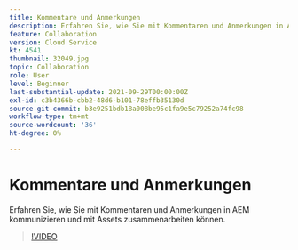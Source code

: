 ```yaml
---
title: Kommentare und Anmerkungen
description: Erfahren Sie, wie Sie mit Kommentaren und Anmerkungen in AEM kommunizieren und mit Assets zusammenarbeiten können.
feature: Collaboration
version: Cloud Service
kt: 4541
thumbnail: 32049.jpg
topic: Collaboration
role: User
level: Beginner
last-substantial-update: 2021-09-29T00:00:00Z
exl-id: c3b4366b-cbb2-48d6-b101-78effb35130d
source-git-commit: b3e9251bdb18a008be95c1fa9e5c79252a74fc98
workflow-type: tm+mt
source-wordcount: '36'
ht-degree: 0%

---
```


# Kommentare und Anmerkungen

Erfahren Sie, wie Sie mit Kommentaren und Anmerkungen in AEM kommunizieren und mit Assets zusammenarbeiten können.

>[!VIDEO](https://video.tv.adobe.com/v/32049?quality=12&learn=on)

